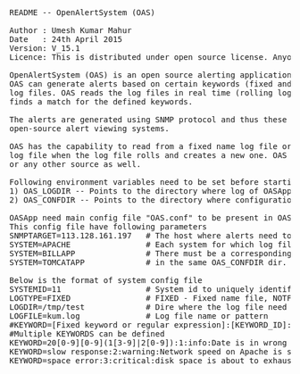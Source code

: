 <pre>
README -- OpenAlertSystem (OAS)

Author : Umesh Kumar Mahur
Date   : 24th April 2015
Version: V_15.1
Licence: This is distributed under open source license. Anyone can freely use it and extend it and re-distribute.

OpenAlertSystem (OAS) is an open source alerting application. This can be used for any system.
OAS can generate alerts based on certain keywords (fixed and regular expression) from the application
log files. OAS reads the log files in real time (rolling logs) and generates an alarm as soon as it 
finds a match for the defined keywords.

The alerts are generated using SNMP protocol and thus these alerts can be monitored by any SNMP based
open-source alert viewing systems.

OAS has the capability to read from a fixed name log file or a pattern based log file. OAS also re-opens the
log file when the log file rolls and creates a new one. OAS can be extended to include alerting from DB 
or any other source as well.

Following environment variables need to be set before starting OASApp.
1) OAS_LOGDIR -- Points to the directory where log of OASApp is written.
2) OAS_CONFDIR -- Points to the directory where configuration files are placed.

OASApp need main config file "OAS.conf" to be present in OAS_CONFDIR.
This config file have following parameters
SNMPTARGET=113.128.161.197   # The host where alerts need to be sent
SYSTEM=APACHE                # Each system for which log file need to be monitored.
SYSTEM=BILLAPP               # There must be a corresponding config for each system
SYSTEM=TOMCATAPP             # in the same OAS_CONFDIR dir. Multiple SYSTEM can be defined.

Below is the format of system config file
SYSTEMID=11                  # System id to uniquely identify the system
LOGTYPE=FIXED                # FIXED - Fixed name file, NOTFIXED - Pattern based logs file name
LOGDIR=/tmp/test             # Dire where the log file need to be read
LOGFILE=kum.log              # Log file name or pattern
#KEYWORD=[Fixed keyword or regular expression]:[KEYWORD_ID]:[Severity]:[Alert Description]
#Multiple KEYWORDS can be defined
KEYWORD=20[0-9][0-9](1[3-9]|2[0-9]):1:info:Date is in wrong format
KEYWORD=slow response:2:warning:Network speed on Apache is slowing down
KEYWORD=space error:3:critical:disk space is about to exhaust
</pre>
